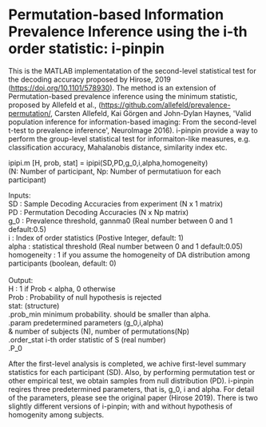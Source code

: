 # Permutation-based Information Prevalence Inference using the i-th order statistic: i-pinpin

This is the MATLAB implementatation of the second-level statistical test for the decoding accuracy proposed by Hirose, 2019 (https://doi.org/10.1101/578930). The method is an extension of Permutation-based prevalence inference using the minimum statistic, proposed by Allefeld et al., (https://github.com/allefeld/prevalence-permutation/, Carsten Allefeld, Kai Görgen and John-Dylan Haynes, 'Valid population inference for information-based imaging: From the second-level t-test to prevalence inference', NeuroImage 2016).
 i-pinpin provide a way to perform the group-level statistical test for informaiton-like measures, e.g. classification accuracy, Mahalanobis distance, similarity index etc. 
 
 ipipi.m 
    [H, prob, stat] = ipipi(SD,PD,g_0,i,alpha,homogeneity)<br>
    (N: Number of participant, Np: Number of permutatiuon for each participant)
 
 Inputs:<br>
    SD      : Sample Decoding Accuracies from experiment (N x 1 matrix)<br>
    PD      : Permutation Decoding Accuracies (N x Np matrix)<br>
    g_0     : Prevalence threshold, gannma0 (Real number between 0 and 1 default:0.5)<br>
    i          : Index of order statistics (Postive Integer, default: 1)<br>
    alpha  : statistical threshold (Real number between 0 and 1 default:0.05)<br>
    homogeneity : 1 if you assume the homogeneity of DA distribution among participants (boolean, default: 0)<br><br>
 Output:<br>
    H    : 1 if Prob < alpha, 0 otherwise<br>
    Prob : Probability of null hypothesis is rejected<br>
    stat: (structure)<br>
    .prob_min minimum probability. should be smaller than alpha.<br>
    .param          predetermined parameters (g_0,i,alpha) <br>
    & number of subjects (N), number of permutations(Np)<br>
    .order_stat     i-th order statistic of S (real number)<br>
    .P_0<br>

After the first-level analysis is completed, we achive first-level summary statistics for each participant (SD). Also, by performing permutation test or other empirical test, we obtain samples from null distribution (PD).
i-pinpin reqires three predetermined parameters, that is, g_0, i and alpha. For detail of the parameters, please see the original paper (Hirose 2019).
There is two slightly different versions of i-pinpin; with and without hypothesis of homogenity among subjects.
